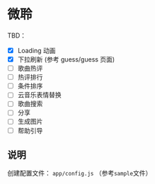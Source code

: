 # 微聆

TBD：

- [x] Loading 动画
- [x] 下拉刷新 (参考 guess/guess 页面)
- [ ] 歌曲热评
- [ ] 热评排行
- [ ] 条件排序
- [ ] 云音乐表情替换
- [ ] 歌曲搜索
- [ ] 分享
- [ ] 生成图片
- [ ] 帮助引导

## 说明

创建配置文件： `app/config.js` （参考`sample`文件）
